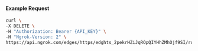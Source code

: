 <!-- Code generated for API Clients. DO NOT EDIT. -->

#### Example Request

```bash
curl \
-X DELETE \
-H "Authorization: Bearer {API_KEY}" \
-H "Ngrok-Version: 2" \
https://api.ngrok.com/edges/https/edghts_2pekrHZiJqROpQIYHhZMhOjf9SI/routes/edghtsrt_2pekrHnNIZkT543ANOwToA3yMcU/compression
```
